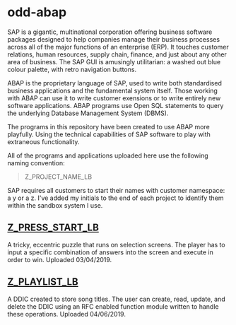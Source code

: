 # odd-abap

SAP is a gigantic, multinational corporation offering business software packages designed to help companies manage their business processes across all of the major functions of an enterprise (ERP). It touches customer relations, human resources, supply chain, finance, and just about any other area of business. The SAP GUI is amusingly utilitarian: a washed out blue colour palette, with retro navigation buttons.

ABAP is the proprietary language of SAP, used to write both standardised business applications and the fundamental system itself. Those working with ABAP can use it to write customer exensions or to write entirely new software applications. ABAP programs use Open SQL statements to query the underlying Database Management System (DBMS).

The programs in this repository have been created to use ABAP more playfully. Using the technical capabilities of SAP software to play with extraneous functionality.

All of the programs and applications uploaded here use the following naming convention:

> Z_PROJECT_NAME_LB

SAP requires all customers to start their names with customer namespace: a y or a z. I've added my initials to the end of each project to identify them within the sandbox system I use.

## [Z_PRESS_START_LB][1]

A tricky, eccentric puzzle that runs on selection screens. The player has to input a specific combination of answers into the screen and execute in order to win. Uploaded 03/04/2019.

## [Z_PLAYLIST_LB][2]

A DDIC created to store song titles. The user can create, read, update, and delete the DDIC using an RFC enabled function module written to handle these operations. Uploaded 04/06/2019.

[1]: https://github.com/kubrickzirconia/odd-abap/tree/master/Z_PRESS_START_LB

[2]: https://github.com/kubrickzirconia/odd-abap/tree/master/Z_PLAYLIST_LB
